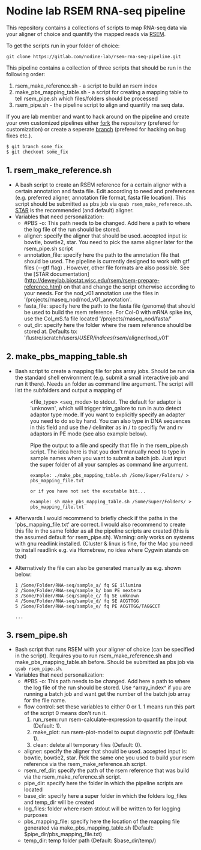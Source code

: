 # Nodine lab RSEM RNA-seq pipeline
This repository contains a collections of scripts to map RNA-seq data via your
aligner of choice and quantify the mapped reads via
[RSEM](https://github.com/deweylab/RSEM).

To get the scripts run in your folder of choice:
```shell
git clone https://gitlab.com/nodine-lab/rsem-rna-seq-pipeline.git
```
This pipeline contains a collection of three scripts that should be run in the
following order:
1. rsem_make_reference.sh -  a script to build an rsem index
2. make_pbs_mapping_table.sh - a script for creating a mapping table to tell
   rsem_pipe.sh which files/folders should be processed
3. rsem_pipe.sh - the pipeline script to align and quantify rna seq data.

If you are lab member and want to hack around on the pipeline and create your
own customized pipelines either
[fork](https://help.github.com/articles/fork-a-repo/)
the repository (prefered for customization) or create a seperate [branch](https://git-scm.com/book/en/v2/Git-Branching-Branches-in-a-Nutshell)
(prefered for hacking on bug fixes etc.).
```shell
$ git branch some_fix
$ git checkout some_fix
```

## 1. rsem_make_reference.sh
- A bash script to create an RSEM reference for a certain aligner with a certain
  annotation and fasta file. Edit according to need and preferences (e.g.
  preferred aligner, annotation file format, fasta file location). This script
  should be submitted as pbs job via ```qsub rsem_make_reference.sh```.
  [STAR](https://github.com/alexdobin/STAR) is the recommended (and default)
  aligner.
- Variables that need personalization:
  - #PBS -o: This path needs to be changed. Add here a path to where the log
    file of the run should be stored.
  - aligner: specify the aligner that should be used.
    accepted input is: bowtie, bowtie2, star.
    You need to pick the same aligner later for the rsem_pipe.sh script
  - annotation_file: specify here the path to the annotation file that should be
    used. The pipeline is currently designed to work with gtf files (--gtf flag)
    . However, other file formats are also possible. See the [STAR documentation]
    (http://deweylab.biostat.wisc.edu/rsem/rsem-prepare-reference.html) on that
    and change the script otherwise according to your needs. For the nod_v01
    annotation use the files in '/projects/rnaseq_nod/nod_v01_annotation'.
  - fasta_file: specify here the path to the fasta file (genome) that should be
    used to build the rsem reference. For Col-0 with mRNA spike ins, use the
    Col_mS.fa file located '/projects/rnaseq_nod/fasta/'
  - out_dir: specify here the folder where the rsem reference should be stored
    at. Defaults to: '/lustre/scratch/users/$USER/indices/rsem/$aligner/nod_v01'

## 2. make_pbs_mapping_table.sh
- Bash script to create a mapping file for pbs array jobs. Should be run via the
  standard shell environment (e.g. submit a small interactive job and run it
  there). Needs an folder as command line argument.
  The script will list the subfolders and output a mapping of
  <line number> <dir> <file_type> <seq_mode> <adaptor> to stdout. The default
  for adaptor is 'unknown', which will trigger trim_galore to run in auto
  detect adaptor type mode. If you want to explicitly specify an adapter you
  need to do so by hand. You can also type in DNA sequences in this field and
  use the / delimiter as in <adaptor1>/<adaptor2> to specifiy fw and rv adaptors
  in PE mode (see also example below).

  Pipe the output to a file and specify that file in the rsem_pipe.sh script.
  The idea here is that you don't manually need to type in sample names when you
  want to submit a batch job. Just input the super folder of all your samples
  as command line argument.
  ```
  example: ./make_pbs_mapping_table.sh /Some/Super/Folders/ > pbs_mapping_file.txt

  or if you have not set the excutable bit...

  example: sh make_pbs_mapping_table.sh /Some/Super/Folders/ > pbs_mapping_file.txt

  ```
- Afterwards I would recommend to briefly check if the paths in the
  'pbs_mapping_file.txt' are correct. I would also recommend to create this file
  in the same folder as all the pipeline scripts are created (this is the assumed
  default for rsem_pipe.sh).
  Warning: only works on systems with gnu readlink installed.
  (Cluster & linux is fine, for the Mac you need to install readlink e.g.
  via Homebrew, no idea where Cygwin stands on that)
- Alternatively the file can also be generated manually as e.g. shown below:

  ```shell
  1 /Some/Folder/RNA-seq/sample_a/ fq SE illumina
  2 /Some/Folder/RNA-seq/sample_b/ bam PE nextera
  3 /Some/Folder/RNA-seq/sample_c/ fq SE unknown
  4 /Some/Folder/RNA-seq/sample_d/ fq SE ACGTTGG
  5 /Some/Folder/RNA-seq/sample_e/ fq PE ACGTTGG/TAGGCCT

  ...
  ```

## 3. rsem_pipe.sh
- Bash script that runs RSEM with your aligner of choice (can be specified
  in the script). Requires you to run rsem_make_reference.sh and
  make_pbs_mapping_table.sh before. Should be submitted as pbs job via
  ```qsub rsem_pipe.sh```.
- Variables that need personalization:
  - #PBS -o: This path needs to be changed. Add here a path to where the log
  file of the run should be stored. Use ^array_index^ if you are running a batch
  job and want get the number of the batch job array for the file name.
  - flow control: set these variables to either 0 or 1. 1 means run this part of
    the script 0 means don't run it.
       1. run_rsem: run rsem-calculate-expression to quantify the input (Default: 1).
       2. make_plot: run rsem-plot-model to ouput diagnostic pdf (Default: 1).
       3. clean: delete all temporary files (Default: 0).
  - aligner: specify the aligner that should be used.
    accepted input is: bowtie, bowtie2, star.
    Pick the same one you used to build your rsem reference via the
    rsem_make_reference.sh script.
  - rsem_ref_dir: specify the path of the rsem reference that was build via
    the rsem_make_reference.sh script.
  - pipe_dir: specify here the folder in which the pipeline scripts are located
  - base_dir: specify here a super folder in which the folders log_files and
    temp_dir will be created
  - log_files: folder where rsem stdout will be written to for logging purposes
  - pbs_mapping_file: specify here the location of the mapping file generated
    via make_pbs_mapping_table.sh (Default: $pipe_dir/pbs_mapping_file.txt)
  - temp_dir: temp folder path (Default: $base_dir/temp/)
